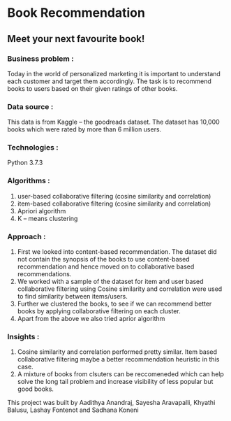 # Book Recommendation

## Meet your next favourite book!

### Business problem :  
Today in the world of personalized marketing it is important to understand each customer and target them accordingly. The task is to recommend books to users based on their given ratings of other books.

### Data source :
This data is from Kaggle – the goodreads dataset. The dataset has 10,000 books which were rated by more than 6 million users. 

### Technologies :

Python 3.7.3

### Algorithms :
1. user-based collaborative filtering   (cosine similarity and correlation) 
2. item-based collaborative filtering  (cosine similarity and correlation)
3. Apriori algorithm
4. K – means clustering

### Approach :
1.	First we looked into content-based recommendation. The dataset did not contain the synopsis of the books to use content-based recommendation and hence moved on to collaborative based recommendations.
2.	We worked with a sample of the dataset for item and user based collaborative filtering using 
Cosine similarity and correlation were used to find similarity between items/users.
3.	Further we clustered the books, to see if we can recommend better books by applying collaborative filtering on each cluster.
4.	Apart from the above we also tried aprior algorithm

### Insights :  
1. Cosine similarity and correlation performed pretty similar. Item based collaborative filtering maybe a better recommendation heuristic in this case.
2. A mixture of books from clsuters can be reccomeneded which can help solve the long tail problem and increase visibility of less popular but good books.


This project was built by Aadithya Anandraj, Sayesha Aravapalli, Khyathi Balusu, Lashay Fontenot and Sadhana Koneni



